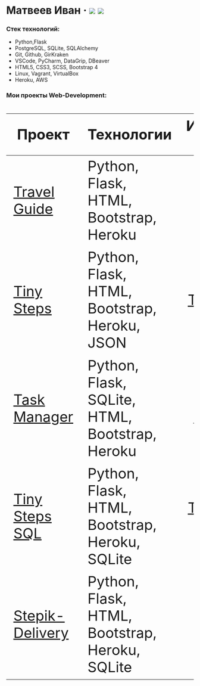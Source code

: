 # Матвеев Иван &middot; [![](https://img.shields.io/badge/resume-hh-red)](https://lobnya.hh.ru/resume/5ea62208ff01a2a4290039ed1f354774426b73) [![](https://img.shields.io/badge/-codewars-%23952c1f)](https://www.codewars.com/users/vandev421)

### Стек технологий:
- Python,Flask
- PostgreSQL, SQLite, SQLAlchemy
- Git, Github, GirKraken
- VSCode, PyCharm, DataGrip, DBeaver
- HTML5, CSS3, SCSS, Bootstrap 4
- Linux, Vagrant, VirtualBox
- Heroku, AWS

### Мои проекты Web-Development:
<div class="w3-responsive">
<font size="12px">
<table style="font-size: 80%" width="100%" class="w3-table-all notranslate" id="myTable">
<thead>
<tr class="w3-white">
<th width="25%">Проект</th>
<th width="50%">Технологии</th>
<th width="25%">Исходный код</th>
</tr>
</thead>
<tbody>
<tr>
<td><a href="https://stepik-travel-guide.herokuapp.com/">Travel Guide</a></td>
<td>Python, Flask, HTML, Bootstrap, Heroku </td>
<td align="center"><a href="https://github.com/VanDev421/Travel">Travel Guide</a></td>
</tr>
<tr>
<td><a href="https://tiny-steps.herokuapp.com/">Tiny Steps</a></td>
<td>Python, Flask, HTML, Bootstrap, Heroku, JSON </td>
<td align="center"><a href="https://github.com/VanDev421/TinySteps">Tiny Steps</a></td>
</tr>
<tr>
<td><a href="https://simple-todo-master.herokuapp.com/">Task Manager</a></td>
<td>Python, Flask, SQLite, HTML, Bootstrap, Heroku </td>
<td align="center"><a href="https://github.com/VanDev421/Task_Manager">Task Manager</a></td>
</tr>
<tr>
<td><a href="https://tiny-steps.herokuapp.com/">Tiny Steps SQL</a></td>
<td> Python, Flask, HTML, Bootstrap, Heroku, SQLite </td>
<td align="center"><a href="https://github.com/VanDev421/Tiny-Steps-SQL">Tiny Steps SQL</a></td>
</tr>
<tr>
<td><a href="https://stepik-delivery.herokuapp.com/">Stepik-Delivery</a></td>
<td> Python, Flask, HTML, Bootstrap, Heroku, SQLite </td>
<td align="center"><a href="https://github.com/VanDev421/Stepik-Delivery">Stepik-delivery</a></td>
</tr>
</tbody>
</table>
</font>
</div>
</br>
  
  

